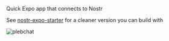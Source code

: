 Quick Expo app that connects to Nostr

See [nostr-expo-starter](https://github.com/ArcadeLabsInc/nostr-expo-starter) for a cleaner version you can build with

![plebchat](https://user-images.githubusercontent.com/14167547/211176678-f00e2021-1ffe-4f39-b024-4ccc7b9f56cf.jpg)
